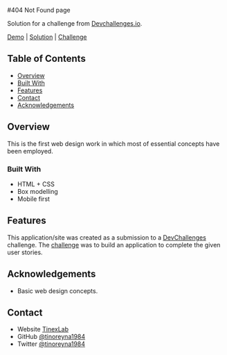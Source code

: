 #404 Not Found page

Solution for a challenge from [Devchallenges.io](http://devchallenges.io).

[Demo](https://tino-devchallenges-01.netlify.app) | 
[Solution](https://github.com/tinoreyna1984/devchallenges-01) | 
[Challenge](https://devchallenges.io/challenges/hhmesazsqgKXrTkYkt0U)

## Table of Contents

- [Overview](#overview)
- [Built With](#built-with)
- [Features](#features)
- [Contact](#contact)
- [Acknowledgements](#acknowledgements)

## Overview

This is the first web design work in which most of essential concepts have been employed.

### Built With

- HTML + CSS
- Box modelling
- Mobile first

## Features

This application/site was created as a submission to a [DevChallenges](https://devchallenges.io/challenges) challenge. The [challenge](https://devchallenges.io/challenges/hhmesazsqgKXrTkYkt0U) was to build an application to complete the given user stories.

## Acknowledgements

- Basic web design concepts.

## Contact

- Website [TinexLab](https://tinexlab.vercel.app)
- GitHub [@tinoreyna1984](https://github.com/tinoreyna1984)
- Twitter [@tinoreyna1984](https://twitter.com/tinoreyna1984)
